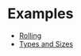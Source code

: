 # Examples

* [Rolling](https://aaboyles.github.io/threejs-dice/examples/rolling.html)
* [Types and Sizes](https://aaboyles.github.io/threejs-dice/examples/types-and-sizes.html)
